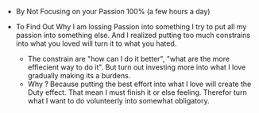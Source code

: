 
+ By Not Focusing on your Passion 100% (a few hours a day)

+ To Find Out Why I am lossing Passion into something I try to put all my passion into something else. And I realized putting too much constrains into what you loved will turn it to what you hated. 
	+ The constrain are "how can I do it better", "what are the more effiecient way to do it". But turn out investing more into what I love gradually making its a burdens.
	+ Why ? Because putting the best effort into what I love will create the Duty effect. That mean I must finish it or else feeling. Therefor turn what I want to do volunteerly into somewhat obligatory.